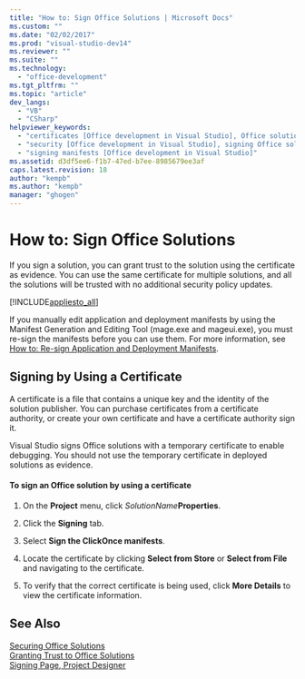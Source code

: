 ```yaml
---
title: "How to: Sign Office Solutions | Microsoft Docs"
ms.custom: ""
ms.date: "02/02/2017"
ms.prod: "visual-studio-dev14"
ms.reviewer: ""
ms.suite: ""
ms.technology: 
  - "office-development"
ms.tgt_pltfrm: ""
ms.topic: "article"
dev_langs: 
  - "VB"
  - "CSharp"
helpviewer_keywords: 
  - "certificates [Office development in Visual Studio], Office solutions"
  - "security [Office development in Visual Studio], signing Office solutions"
  - "signing manifests [Office development in Visual Studio]"
ms.assetid: d3df5ee6-f1b7-47ed-b7ee-8985679ee3af
caps.latest.revision: 18
author: "kempb"
ms.author: "kempb"
manager: "ghogen"
---
```

# How to: Sign Office Solutions
  If you sign a solution, you can grant trust to the solution using the certificate as evidence. You can use the same certificate for multiple solutions, and all the solutions will be trusted with no additional security policy updates.  
  
 [!INCLUDE[appliesto_all](../vsto/includes/appliesto-all-md.md)]  
  
 If you manually edit application and deployment manifests by using the Manifest Generation and Editing Tool (mage.exe and mageui.exe), you must re-sign the manifests before you can use them. For more information, see [How to: Re-sign Application and Deployment Manifests](../Topic/How%20to:%20Re-sign%20Application%20and%20Deployment%20Manifests.md).  
  
## Signing by Using a Certificate  
 A certificate is a file that contains a unique key and the identity of the solution publisher. You can purchase certificates from a certificate authority, or create your own certificate and have a certificate authority sign it.  
  
 Visual Studio signs Office solutions with a temporary certificate to enable debugging. You should not use the temporary certificate in deployed solutions as evidence.  
  
#### To sign an Office solution by using a certificate  
  
1.  On the **Project** menu, click *SolutionName***Properties**.  
  
2.  Click the **Signing** tab.  
  
3.  Select **Sign the ClickOnce manifests**.  
  
4.  Locate the certificate by clicking **Select from Store** or **Select from File** and navigating to the certificate.  
  
5.  To verify that the correct certificate is being used, click **More Details** to view the certificate information.  
  
## See Also  
 [Securing Office Solutions](../vsto/securing-office-solutions.md)   
 [Granting Trust to Office Solutions](../vsto/granting-trust-to-office-solutions.md)   
 [Signing Page, Project Designer](/visual-studio/ide/reference/signing-page-project-designer)  
  
  
